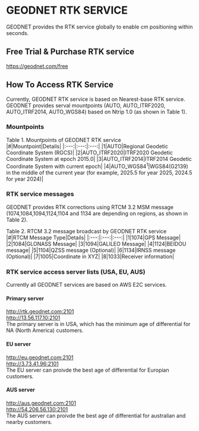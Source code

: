 # GEODNET RTK SERVICE
GEODNET provides the RTK service globally to enable cm positioning within seconds.

## Free Trial & Purchase RTK service
https://geodnet.com/free  

## How To Access RTK Service
Currently, GEODNET RTK service is based on Nearest-base RTK service. GEODNET provides serval mountpoints (AUTO, AUTO_ITRF2020, AUTO_ITRF2014, AUTO_WGS84) based on Ntrip 1.0 (as shown in Table 1).  

### Mountpoints
Table 1. Mountpoints of GEODNET RTK service  
|#|Mountpoint|Details|
|:---:|:---:|:---:|
|1|AUTO|Regional Geodetic Coordinate System (RGCS)|
|2|AUTO_ITRF2020|ITRF2020 Geodetic Coordinate System at epoch 2015.0|
|3|AUTO_ITRF2014|ITRF2014 Geodetic Coordinate System with current epoch|
|4|AUTO_WGS84<sup>1</sup>|WGS84(G2139) in the middle of the current year (for example, 2025.5 for year 2025, 2024.5 for year 2024)|

### RTK service messages
GEODNET provides RTK corrections using RTCM 3.2 MSM message (1074,1084,1094,1124,1104 and 1134 are depending on regions, as shown in Table 2). 

Table 2. RTCM 3.2 message broadcast by GEODNET RTK service  
|#|RTCM Message Type|Details|
|:---:|:---:|:---:|
|1|1074|GPS Message|
|2|1084|GLONASS Message|
|3|1094|GALILEO Message|
|4|1124|BEIDOU message|
|5|1104|QZSS message (Optional)|
|6|1134|IRNSS message (Optional)|
|7|1005|Coordinate in XYZ|
|8|1033|Receiver information|

### RTK service access server lists (USA, EU, AUS)

Currently all GEODNET services are based on AWS E2C services.

#### Primary server
http://rtk.geodnet.com:2101  
http://13.56.117.10:2101  
The primary server is in USA, which has the minimum age of differential for NA (North America) customers. 
#### EU server
http://eu.geodnet.com:2101  
http://3.73.41.96:2101  
The EU server can proivde the best age of differential for Europian customers.    
#### AUS server
http://aus.geodnet.com:2101  
http://54.206.56.130:2101  
The AUS server can proivde the best age of differential for australian and nearby customers.    

